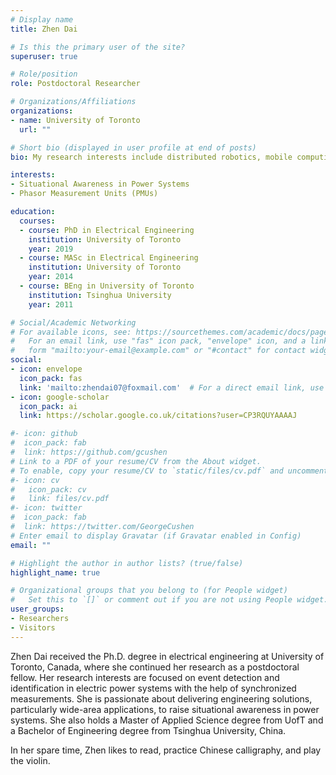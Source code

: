 ```yaml
---
# Display name
title: Zhen Dai

# Is this the primary user of the site?
superuser: true

# Role/position
role: Postdoctoral Researcher 

# Organizations/Affiliations
organizations:
- name: University of Toronto
  url: ""

# Short bio (displayed in user profile at end of posts)
bio: My research interests include distributed robotics, mobile computing and programmable matter.

interests:
- Situational Awareness in Power Systems
- Phasor Measurement Units (PMUs)

education:
  courses:
  - course: PhD in Electrical Engineering
    institution: University of Toronto
    year: 2019
  - course: MASc in Electrical Engineering
    institution: University of Toronto
    year: 2014
  - course: BEng in University of Toronto
    institution: Tsinghua University
    year: 2011

# Social/Academic Networking
# For available icons, see: https://sourcethemes.com/academic/docs/page-builder/#icons
#   For an email link, use "fas" icon pack, "envelope" icon, and a link in the
#   form "mailto:your-email@example.com" or "#contact" for contact widget.
social:
- icon: envelope
  icon_pack: fas
  link: 'mailto:zhendai07@foxmail.com'  # For a direct email link, use "mailto:test@example.org".
- icon: google-scholar
  icon_pack: ai
  link: https://scholar.google.co.uk/citations?user=CP3RQUYAAAAJ

#- icon: github
#  icon_pack: fab
#  link: https://github.com/gcushen
# Link to a PDF of your resume/CV from the About widget.
# To enable, copy your resume/CV to `static/files/cv.pdf` and uncomment the lines below.
#- icon: cv
#   icon_pack: cv
#   link: files/cv.pdf
#- icon: twitter
#  icon_pack: fab
#  link: https://twitter.com/GeorgeCushen
# Enter email to display Gravatar (if Gravatar enabled in Config)
email: ""

# Highlight the author in author lists? (true/false)
highlight_name: true

# Organizational groups that you belong to (for People widget)
#   Set this to `[]` or comment out if you are not using People widget.
user_groups:
- Researchers
- Visitors
---
```


Zhen Dai received the Ph.D. degree in electrical engineering at University of Toronto, Canada, where she continued her research as a postdoctoral fellow. Her research interests are focused on event detection and identification in electric power systems with the help of synchronized measurements. She is passionate about delivering engineering solutions, particularly wide-area applications, to raise situational awareness in power systems. She also holds a Master of Applied Science degree from UofT and a Bachelor of Engineering degree from Tsinghua University, China.

In her spare time, Zhen likes to read, practice Chinese calligraphy, and play the violin.